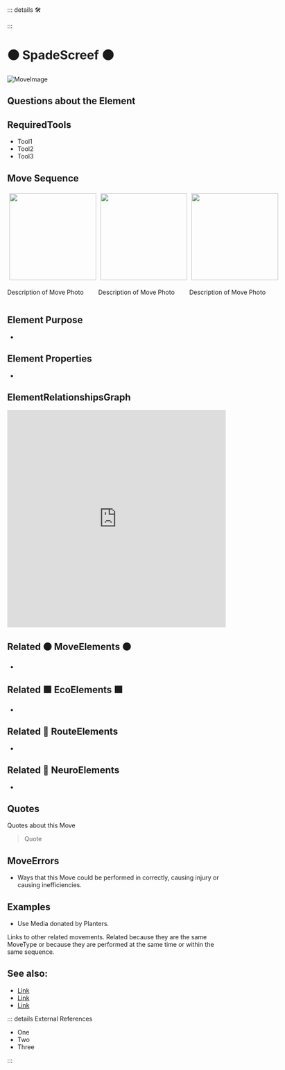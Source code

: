 ::: details 🛠



:::

# 🟠 <move>SpadeScreef </move>🟠


![MoveImage](/Move/MoveImage.png)

## Questions about the Element

## RequiredTools

- Tool1
- Tool2
- Tool3

## <move>Move Sequence</move>

<div style="display: flex">
    <div>
        <img style="margin: 5px" height="200" width="200" src="/Move/MoveImage.png"/>
        <p>Description of Move Photo</p>
    </div>
    <div>
        <img style="margin: 5px" height="200" width="200" src="/Move/MoveImage.png"/>
        <p>Description of Move Photo</p>
    </div>
    <div>
        <img style="margin: 5px" height="200" width="200" src="/Move/MoveImage.png"/>
        <p>Description of Move Photo</p>
    </div>
    
    
</div>

## Element Purpose

- 

## Element Properties

- 


## ElementRelationshipsGraph

<iframe 
    width="100%" 
    height="500" 
    frameborder="0"
    src="https://observablehq.com/embed/@d3/force-directed-graph/2?cells=chart"
></iframe>

## Related 🟠 <move>MoveElements </move>🟠
- 

## Related 🟩<eco> EcoElements </eco>🟩
- 
## Related 🔺 RouteElements
- 

## Related 💜 <neuro>NeuroElements</neuro>
- 
## Quotes

Quotes about this Move

> Quote

## MoveErrors

- Ways that this Move could be performed in correctly, causing injury or causing inefficiencies.

## Examples

- Use Media donated by Planters. 



Links to other related movements. Related because they are the same MoveType or because they are performed at the same time or within the same sequence. 

## See also:

- [Link]()
- [Link]()
- [Link]()

::: details External References

- One
- Two
- Three

:::

